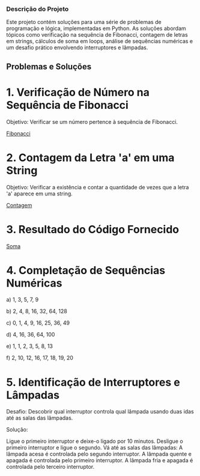 ### Descrição do Projeto
Este projeto contém soluções para uma série de problemas de programação e lógica, implementadas em Python. As soluções abordam tópicos como verificação na sequência de Fibonacci, contagem de letras em strings, cálculos de soma em loops, análise de sequências numéricas e um desafio prático envolvendo interruptores e lâmpadas.

## Problemas e Soluções
# 1. Verificação de Número na Sequência de Fibonacci
Objetivo: Verificar se um número pertence à sequência de Fibonacci.

[Fibonacci](fibonacci.py)

# 2. Contagem da Letra 'a' em uma String
Objetivo: Verificar a existência e contar a quantidade de vezes que a letra 'a' aparece em uma string.

[Contagem](contagem.py)

# 3. Resultado do Código Fornecido
   
[Soma](soma.py)

# 4. Completação de Sequências Numéricas
a) 1, 3, 5, 7, 9

b) 2, 4, 8, 16, 32, 64, 128

c) 0, 1, 4, 9, 16, 25, 36, 49

d) 4, 16, 36, 64, 100

e) 1, 1, 2, 3, 5, 8, 13

f) 2, 10, 12, 16, 17, 18, 19, 20

# 5. Identificação de Interruptores e Lâmpadas
Desafio: Descobrir qual interruptor controla qual lâmpada usando duas idas até as salas das lâmpadas.

Solução:

Ligue o primeiro interruptor e deixe-o ligado por 10 minutos.
Desligue o primeiro interruptor e ligue o segundo.
Vá até as salas das lâmpadas:
A lâmpada acesa é controlada pelo segundo interruptor.
A lâmpada quente e apagada é controlada pelo primeiro interruptor.
A lâmpada fria e apagada é controlada pelo terceiro interruptor.
